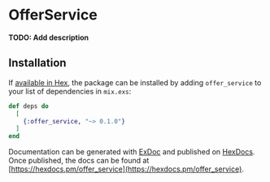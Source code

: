 # OfferService

**TODO: Add description**

## Installation

If [available in Hex](https://hex.pm/docs/publish), the package can be installed
by adding `offer_service` to your list of dependencies in `mix.exs`:

```elixir
def deps do
  [
    {:offer_service, "~> 0.1.0"}
  ]
end
```

Documentation can be generated with [ExDoc](https://github.com/elixir-lang/ex_doc)
and published on [HexDocs](https://hexdocs.pm). Once published, the docs can
be found at [https://hexdocs.pm/offer_service](https://hexdocs.pm/offer_service).

